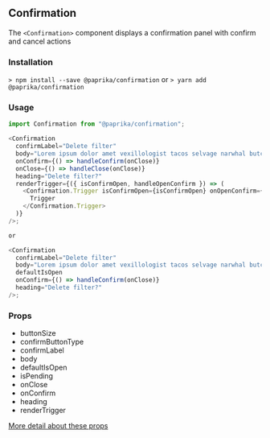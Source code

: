 ## Confirmation

The `<Confirmation>` component displays a confirmation panel with confirm and cancel actions

### Installation

`> npm install --save @paprika/confirmation`
or
`> yarn add @paprika/confirmation`

### Usage

```js
import Confirmation from "@paprika/confirmation";

<Confirmation
  confirmLabel="Delete filter"
  body="Lorem ipsum dolor amet vexillologist tacos selvage narwhal butcher twee ethical hot chicken"
  onConfirm={() => handleConfirm(onClose)}
  onClose={() => handleClose(onClose)}
  heading="Delete filter?"
  renderTrigger={({ isConfirmOpen, handleOpenConfirm }) => (
    <Confirmation.Trigger isConfirmOpen={isConfirmOpen} onOpenConfirm={handleOpenConfirm}>
      Trigger
    </Confirmation.Trigger>
  )}
/>;

or

<Confirmation
  confirmLabel="Delete filter"
  body="Lorem ipsum dolor amet vexillologist tacos selvage narwhal butcher twee ethical hot chicken"
  defaultIsOpen
  onConfirm={() => handleConfirm(onClose)}
  heading="Delete filter?"
/>;
```

### Props

- buttonSize
- confirmButtonType
- confirmLabel
- body
- defaultIsOpen
- isPending
- onClose
- onConfirm
- heading
- renderTrigger

[More detail about these props](https://github.com/acl-services/paprika/blob/master/packages/Confirmation/src/Confirmation.js)
